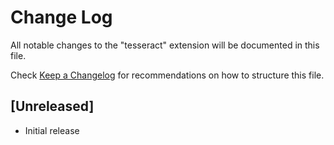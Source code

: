 # Change Log

All notable changes to the "tesseract" extension will be documented in this file.

Check [Keep a Changelog](http://keepachangelog.com/) for recommendations on how to structure this file.

## [Unreleased]

- Initial release
